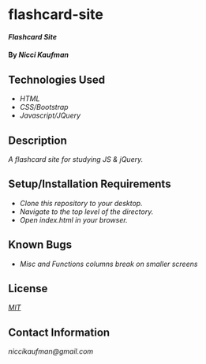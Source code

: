 # flashcard-site

#### _Flashcard Site_

#### By _**Nicci Kaufman**_

## Technologies Used

* _HTML_
* _CSS/Bootstrap_
* _Javascript/JQuery_

## Description

_A flashcard site for studying JS & jQuery._

## Setup/Installation Requirements

* _Clone this repository to your desktop._
* _Navigate to the top level of the directory._
* _Open index.html in your browser._


## Known Bugs

* _Misc and Functions columns break on smaller screens_

## License

_[MIT](https://en.wikipedia.org/wiki/MIT_License)_

## Contact Information

_niccikaufman@gmail.com_